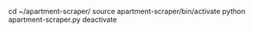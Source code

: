 cd ~/apartment-scraper/
source apartment-scraper/bin/activate
python apartment-scraper.py
deactivate
